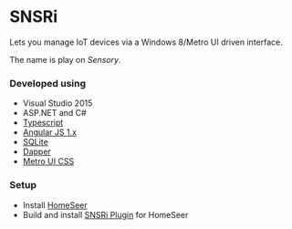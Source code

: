# SNSRi 

Lets you manage IoT devices via a Windows 8/Metro UI driven interface.

The name is play on *Sensory*.



### Developed using
* Visual Studio 2015 
* ASP.NET and C#
* [Typescript](http://typescriptlang.org/)
* [Angular JS 1.x](https://angularjs.org/)
* [SQLite](https://sqlite.org/)
* [Dapper](https://github.com/StackExchange/dapper-dot-net)
* [Metro UI CSS](http://metroui.org.ua/)

### Setup
* Install [HomeSeer](http://homeseer.com/current-downloads.html)
* Build and install [SNSRi Plugin](https://github.com/jfaquinojr/SNSRi_Plugin) for HomeSeer
